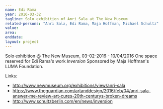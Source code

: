 ```yaml
---
name: Edi Rama
year: 2016-03-32
tagline: Solo exhibition of Anri Sala at The New Museum
related-persons: "Anri Sala, Edi Rama, Maja Hoffman, Michael Schultz"
value:
area:
enddate:
layout: project
---
```


Solo exhibition @ The New Museum, 03-02-2016 - 10/04/2016
One space reserved for Edi Rama's work *Inversion*
Sponsored by Maja Hoffman's LUMA Foundation.

Links:
* <http://www.newmuseum.org/exhibitions/view/anri-sala>
* <https://www.theguardian.com/artanddesign/2016/feb/04/anri-sala-answer-me-review-art-cures-20th-centurys-broken-dreams>
* <http://www.schultzberlin.com/en/news/inversion>
